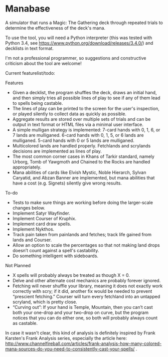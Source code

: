 Manabase
========

A simulator that runs a Magic: The Gathering deck through repeated trials to determine the effectiveness of the deck's mana.

To use the tool, you will need a Python interpreter (this was tested with Python 3.4, see https://www.python.org/download/releases/3.4.0/) and decklists in text format.

I'm not a professional programmer, so suggestions and constructive criticism about the tool are welcome!

Current featurelist/todo:

Features
* Given a decklist, the program shuffles the deck, draws an initial hand, and then simply tries all possible lines of play to see if any of them lead to spells being castable. 
* The lines of play can be printed to the screen for the user's inspection, or played silently to collect data as quickly as possible.
* Aggregate results are stored over multiple sets of trials and can be output in text format or HTML files via a minimal user interface.
* A simple mulligan strategy is implemented: 7-card hands with 0, 1, 6, or 7 lands are mulliganed. 6-card hands with 0, 1, 5, or 6 lands are mulliganed. 5-card hands with 0 or 5 lands are mulliganed.
* Multicolored lands are handled properly. Fetchlands and scrylands decisions are implemented as lines of play.
* The most common corner cases in Khans of Tarkir standard, namely Urborg, Tomb of Yawgmoth and Chained to the Rocks are handled appropriately. 
* Mana abilities of cards like Elvish Mystic, Noble Hierarch, Sylvan Caryatid, and Abzan Banner are implemented, but mana abilities that have a cost (e.g. Signets) silently give wrong results.

To-do
* Tests to make sure things are working before doing the larger-scale changes below.
* Implement Satyr Wayfinder.
* Implement Courser of Kruphix.
* Implement card draw spells.
* Implement Nykthos.
* Track pain taken from painlands and fetches; track life gained from lands and Courser.
* Allow an option to scale the percentages so that not making land drops doesn’t count against a spell's castability.
* Do something intelligent with sideboards.

Not Planned
* X spells will probably always be treated as though X = 0.
* Delve and other alternate cost mechanics are probably forever ignored.
* Fetching will never shuffle your library, meaning it does not exactly work correctly with scry; if it did, another fix would be needed to prevent “prescient fetching.” Courser will turn every fetchland into an untapped scryland, which is pretty close.
* “Curving out”: If your hand is Temple, Mountain, then you can’t cast both your one-drop and your two-drop on curve, but the program notices that you can do either one, so both will probably always count as castable.
 
In case it wasn't clear, this kind of analysis is definitely inspired by Frank Karsten's Frank Analysis series, especially the article here: http://www.channelfireball.com/articles/frank-analysis-how-many-colored-mana-sources-do-you-need-to-consistently-cast-your-spells/ . 

